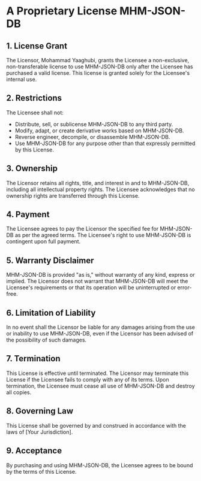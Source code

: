 # A Proprietary License MHM-JSON-DB

## 1. License Grant
The Licensor, Mohammad Yaaghubi, grants the Licensee a non-exclusive, non-transferable license to use MHM-JSON-DB only after the Licensee has purchased a valid license. This license is granted solely for the Licensee's internal use.

## 2. Restrictions
The Licensee shall not:
- Distribute, sell, or sublicense MHM-JSON-DB to any third party.
- Modify, adapt, or create derivative works based on MHM-JSON-DB.
- Reverse engineer, decompile, or disassemble MHM-JSON-DB.
- Use MHM-JSON-DB for any purpose other than that expressly permitted by this License.

## 3. Ownership
The Licensor retains all rights, title, and interest in and to MHM-JSON-DB, including all intellectual property rights. The Licensee acknowledges that no ownership rights are transferred through this License.

## 4. Payment
The Licensee agrees to pay the Licensor the specified fee for MHM-JSON-DB as per the agreed terms. The Licensee's right to use MHM-JSON-DB is contingent upon full payment.

## 5. Warranty Disclaimer
MHM-JSON-DB is provided "as is," without warranty of any kind, express or implied. The Licensor does not warrant that MHM-JSON-DB will meet the Licensee's requirements or that its operation will be uninterrupted or error-free.

## 6. Limitation of Liability
In no event shall the Licensor be liable for any damages arising from the use or inability to use MHM-JSON-DB, even if the Licensor has been advised of the possibility of such damages.

## 7. Termination
This License is effective until terminated. The Licensor may terminate this License if the Licensee fails to comply with any of its terms. Upon termination, the Licensee must cease all use of MHM-JSON-DB and destroy all copies.

## 8. Governing Law
This License shall be governed by and construed in accordance with the laws of [Your Jurisdiction].

## 9. Acceptance
By purchasing and using MHM-JSON-DB, the Licensee agrees to be bound by the terms of this License.
